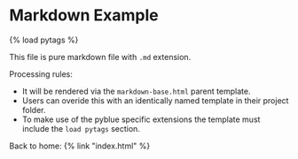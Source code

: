 Markdown Example
================
{% load pytags %}

This file is pure markdown file with `.md` extension.

Processing rules:

* It will be rendered via the `markdown-base.html` parent template.
* Users can overide this with an identically named template in their project folder.
* To make use of the pyblue specific extensions the template must include the `load pytags` section.

Back to home: {% link "index.html" %}